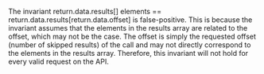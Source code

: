 The invariant return.data.results[] elements == return.data.results[return.data.offset] is false-positive. This is because the invariant assumes that the elements in the results array are related to the offset, which may not be the case. The offset is simply the requested offset (number of skipped results) of the call and may not directly correspond to the elements in the results array. Therefore, this invariant will not hold for every valid request on the API.
